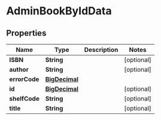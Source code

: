 # AdminBookByIdData

## Properties
Name | Type | Description | Notes
------------ | ------------- | ------------- | -------------
**ISBN** | **String** |  |  [optional]
**author** | **String** |  |  [optional]
**errorCode** | [**BigDecimal**](BigDecimal.md) |  | 
**id** | [**BigDecimal**](BigDecimal.md) |  |  [optional]
**shelfCode** | **String** |  |  [optional]
**title** | **String** |  |  [optional]

